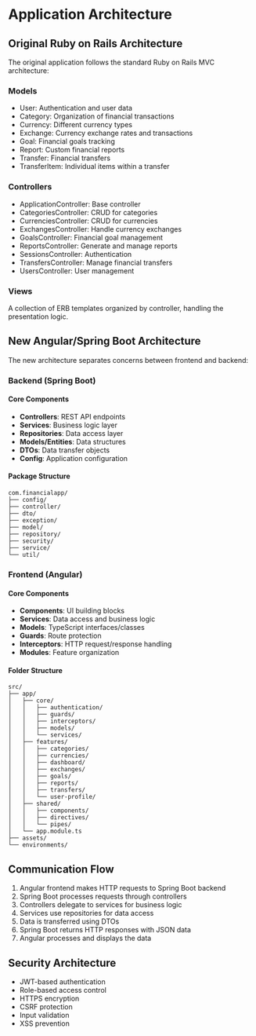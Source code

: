 # Application Architecture

## Original Ruby on Rails Architecture

The original application follows the standard Ruby on Rails MVC architecture:

### Models
- User: Authentication and user data
- Category: Organization of financial transactions
- Currency: Different currency types
- Exchange: Currency exchange rates and transactions
- Goal: Financial goals tracking
- Report: Custom financial reports
- Transfer: Financial transfers
- TransferItem: Individual items within a transfer

### Controllers
- ApplicationController: Base controller
- CategoriesController: CRUD for categories
- CurrenciesController: CRUD for currencies
- ExchangesController: Handle currency exchanges
- GoalsController: Financial goal management
- ReportsController: Generate and manage reports
- SessionsController: Authentication
- TransfersController: Manage financial transfers
- UsersController: User management

### Views
A collection of ERB templates organized by controller, handling the presentation logic.

## New Angular/Spring Boot Architecture

The new architecture separates concerns between frontend and backend:

### Backend (Spring Boot)

#### Core Components
- **Controllers**: REST API endpoints
- **Services**: Business logic layer
- **Repositories**: Data access layer
- **Models/Entities**: Data structures
- **DTOs**: Data transfer objects
- **Config**: Application configuration

#### Package Structure
```
com.financialapp/
├── config/
├── controller/
├── dto/
├── exception/
├── model/
├── repository/
├── security/
├── service/
└── util/
```

### Frontend (Angular)

#### Core Components
- **Components**: UI building blocks
- **Services**: Data access and business logic
- **Models**: TypeScript interfaces/classes
- **Guards**: Route protection
- **Interceptors**: HTTP request/response handling
- **Modules**: Feature organization

#### Folder Structure
```
src/
├── app/
│   ├── core/
│   │   ├── authentication/
│   │   ├── guards/
│   │   ├── interceptors/
│   │   ├── models/
│   │   └── services/
│   ├── features/
│   │   ├── categories/
│   │   ├── currencies/
│   │   ├── dashboard/
│   │   ├── exchanges/
│   │   ├── goals/
│   │   ├── reports/
│   │   ├── transfers/
│   │   └── user-profile/
│   ├── shared/
│   │   ├── components/
│   │   ├── directives/
│   │   └── pipes/
│   └── app.module.ts
├── assets/
└── environments/
```

## Communication Flow

1. Angular frontend makes HTTP requests to Spring Boot backend
2. Spring Boot processes requests through controllers
3. Controllers delegate to services for business logic
4. Services use repositories for data access
5. Data is transferred using DTOs
6. Spring Boot returns HTTP responses with JSON data
7. Angular processes and displays the data

## Security Architecture

- JWT-based authentication
- Role-based access control
- HTTPS encryption
- CSRF protection
- Input validation
- XSS prevention